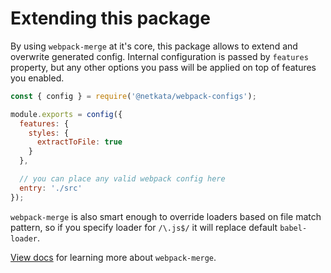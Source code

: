 # Extending this package

By using `webpack-merge` at it's core, this package allows to extend and
overwrite generated config. Internal configuration is passed by `features`
property, but any other options you pass will be applied on top of features you
enabled.

```javascript
const { config } = require('@netkata/webpack-configs');

module.exports = config({
  features: {
    styles: {
      extractToFile: true
    }
  },

  // you can place any valid webpack config here
  entry: './src'
});
```

`webpack-merge` is also smart enough to override loaders based on file match
pattern, so if you specify loader for `/\.js$/` it will replace default
`babel-loader`.

[View docs](https://github.com/survivejs/webpack-merge) for learning more about
`webpack-merge`.

